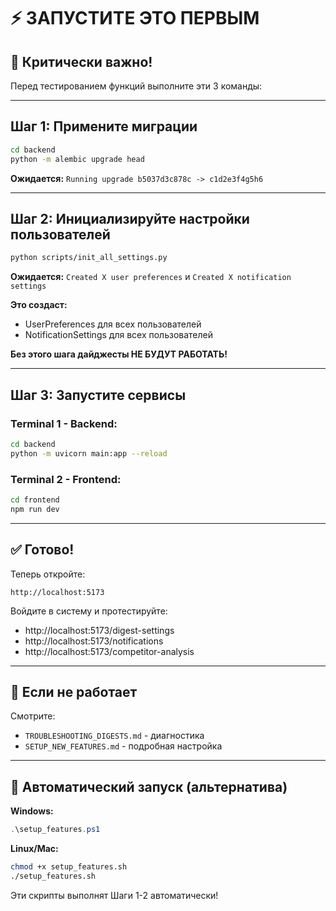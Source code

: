 # ⚡ ЗАПУСТИТЕ ЭТО ПЕРВЫМ

## 🔴 Критически важно!

Перед тестированием функций выполните эти 3 команды:

---

## Шаг 1: Примените миграции

```bash
cd backend
python -m alembic upgrade head
```

**Ожидается:** `Running upgrade b5037d3c878c -> c1d2e3f4g5h6`

---

## Шаг 2: Инициализируйте настройки пользователей

```bash
python scripts/init_all_settings.py
```

**Ожидается:** `Created X user preferences` и `Created X notification settings`

**Это создаст:**
- UserPreferences для всех пользователей
- NotificationSettings для всех пользователей

**Без этого шага дайджесты НЕ БУДУТ РАБОТАТЬ!**

---

## Шаг 3: Запустите сервисы

### Terminal 1 - Backend:
```bash
cd backend
python -m uvicorn main:app --reload
```

### Terminal 2 - Frontend:
```bash
cd frontend
npm run dev
```

---

## ✅ Готово!

Теперь откройте:
```
http://localhost:5173
```

Войдите в систему и протестируйте:
- http://localhost:5173/digest-settings
- http://localhost:5173/notifications  
- http://localhost:5173/competitor-analysis

---

## 🐛 Если не работает

Смотрите:
- `TROUBLESHOOTING_DIGESTS.md` - диагностика
- `SETUP_NEW_FEATURES.md` - подробная настройка

---

## 🎯 Автоматический запуск (альтернатива)

**Windows:**
```powershell
.\setup_features.ps1
```

**Linux/Mac:**
```bash
chmod +x setup_features.sh
./setup_features.sh
```

Эти скрипты выполнят Шаги 1-2 автоматически!




